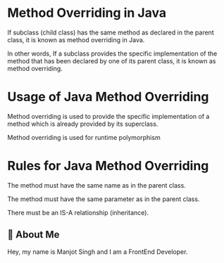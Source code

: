 
# Method Overriding in Java

If subclass (child class) has the same method as declared in the parent class, it is known as method overriding in Java.

In other words, If a subclass provides the specific implementation of the method that has been declared by one of its parent class, it is known as method overriding.

# Usage of Java Method Overriding
Method overriding is used to provide the specific implementation of a method which is already provided by its superclass.

Method overriding is used for runtime polymorphism

# Rules for Java Method Overriding
The method must have the same name as in the parent class.

The method must have the same parameter as in the parent class.

There must be an IS-A relationship (inheritance).
## 🚀 About Me
Hey, my name is Manjot Singh and I am a FrontEnd Developer.


